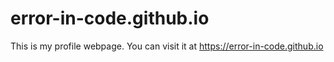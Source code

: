 # error-in-code.github.io
This is my profile webpage. You can visit it at https://error-in-code.github.io
